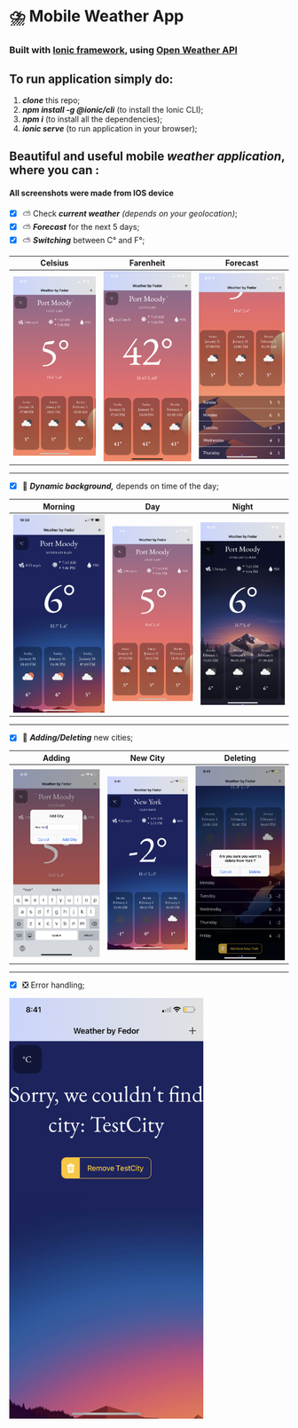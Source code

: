 # ⛈️ Mobile Weather App 
### Built with [Ionic framework](https://ionicframework.com/), using [Open Weather API](https://openweathermap.org/)

## To run application simply do:
1. ***clone*** this repo;
2. ***npm install -g @ionic/cli*** (to install the Ionic CLI);
3. ***npm i*** (to install all the dependencies);
4. ***ionic serve*** (to run application in your browser);

## Beautiful and useful mobile _weather application_, where you can : 

#### All screenshots were made from IOS device #### 

- [x] ⛅ Check ***current weather*** *(depends on your geolocation)*;
- [x] ⛅ ***Forecast***  for the next 5 days;
- [x] ⛅ ***Switching*** between C° and F°;

|Celsius|Farenheit|Forecast|
|---|---|---|
|<img src="https://github.com/FedorMashoshin/Ionic-WeatherApp/raw/main/src/assets/screenshots/IMG_2794.PNG" width="350">|<img src="https://github.com/FedorMashoshin/Ionic-WeatherApp/raw/main/src/assets/screenshots/IMG_2798.PNG" width="350">|<img src="https://github.com/FedorMashoshin/Ionic-WeatherApp/raw/main/src/assets/screenshots/IMG_2795.PNG" width="350">

---

- [x] 🌄 ***Dynamic background,*** depends on time of the day;

|Morning|Day|Night|
|---|---|---|
|<img src="https://github.com/FedorMashoshin/Ionic-WeatherApp/raw/main/src/assets/screenshots/IMG_2793.PNG" width="350">|<img src="https://github.com/FedorMashoshin/Ionic-WeatherApp/raw/main/src/assets/screenshots/IMG_2794.PNG" width="350">|<img src="https://github.com/FedorMashoshin/Ionic-WeatherApp/raw/main/src/assets/screenshots/IMG_2790.PNG" width="350">

---

- [x] 🌆 ***Adding/Deleting*** new cities;

|Adding|New City|Deleting|
|---|---|---|
|<img src="https://github.com/FedorMashoshin/Ionic-WeatherApp/raw/main/src/assets/screenshots/IMG_2796.PNG" width="350">|<img src="https://github.com/FedorMashoshin/Ionic-WeatherApp/raw/main/src/assets/screenshots/IMG_2801.PNG" width="350">|<img src="https://github.com/FedorMashoshin/Ionic-WeatherApp/raw/main/src/assets/screenshots/IMG_2800.PNG" width="350">

---

- [x] ❎  Error handling;
<img src="https://github.com/FedorMashoshin/Ionic-WeatherApp/raw/main/src/assets/screenshots/IMG_2799.PNG" width="350">
